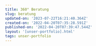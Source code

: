 ```yaml
---
title: 360° Beratung
slug: beratung
updated-on: '2023-07-22T16:21:40.364Z'
created-on: '2022-04-20T07:35:28.591Z'
published-on: '2022-04-20T07:39:47.544Z'
layout: '[unser-portfolio].html'
tags: unser-portfolio
---
```



